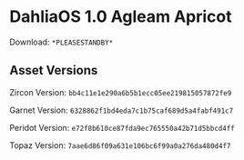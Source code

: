# DahliaOS 1.0 Agleam Apricot

Download: `*PLEASESTANDBY*`

## Asset Versions

Zircon Version: `bb4c11e1e290a6b5b1ecc05ee219815057872fe9`

Garnet Version: `6328862f1bd4eda7c1b75caf689d5a4fabf491c7`

Peridot Version: `e72f8b610ce87fda9ec765550a42b71d5bbcd4ff`

Topaz Version: `7aae6d86f09a631e106bc6f99a0a276da480d4f7`
